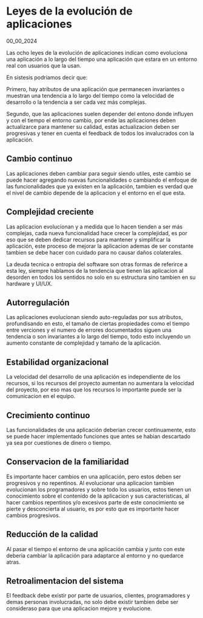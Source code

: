 # Leyes de la evolución de aplicaciones
00_00_2024

Las ocho leyes de la evolución de aplicaciones indican como evoluciona una aplicación a lo largo del tiempo una aplicación que estara en un entorno real con usuarios que la usan.

En sistesis podriamos decir que:

Primero, hay atributos de una aplicación que permanecen invariantes o muestran una tendencia a lo largo del tiempo como la velocidad de desarrollo o la tendencia a ser cada vez más complejas. 

Segundo, que las aplicaciones suelen depender del entono donde influyen y con el tiempo el entorno cambio, por ende las aplicaciones deben actualizarce para mantener su calidad, estas actualizacion deben ser progresivas y tener en cuenta el feedback de todos los invalucrados con la aplicación.

## Cambio continuo

Las aplicaciones deben cambiar para seguir siendo utiles, este cambio se puede hacer agregando nuevas funcionalidades o cambiando el enfoque de las funcionalidades que ya existen en la aplicación, tambien es verdad que el nivel de cambio depende de la aplicacion y el entorno en el que esta.

## Complejidad creciente

Las aplicacion evolucionan y a medida que lo hacen tienden a ser más complejas, cada nueva funcionalidad hace crecer la complejidad, es por eso que se deben dedicar recursos para mantener y simplificar la aplicación, este proceso de mejorar la aplicacion ademas de ser constante tambien se debe hacer con cuidado para no causar daños colaterales.

La deuda tecnica o entropia del software son otras formas de referirce a esta ley, siempre hablamos de la tendencia que tienen las aplicacion al desorden en todos los sentidos no solo en su estructura sino tambien en su hardware y UI/UX.

## Autorregulación

Las aplicaciones evolucionan siendo auto-reguladas por sus atributos, profundisando en esto, el tamaño de ciertas propiedades como el tiempo entre verciones y el numero de errores documentados siguen una tendencia o son invariantes a lo largo del tiempo, todo esto incluyendo un aumento constante de complejidad y tamaño de la aplicación.

## Estabilidad organizacional

La velocidad del desarrollo de una aplicación es independiente de los recursos, si los recursos del proyecto aumentan no aumentara la velocidad del proyecto, por eso mas que los recursos lo importante puede ser la comunicacion en el equipo.


## Crecimiento continuo

Las funcionalidades de una aplicación deberian crecer continuamente, esto se puede hacer implementado funciones que antes se habian descartado ya sea por cuestiones de dinero o tiempo.

## Conservacion de la familiaridad

Es importante hacer cambios en una aplicación, pero estos deben ser progresivos y no repentinos. Al evolucionar una aplicacion tambien evolucionan los programadores y sobre todo los usuarios, estos tienen un conocimiento sobre el contenido de la aplicacion y sus caracteristicas, al hacer cambios repentinos y/o excesivos parte de este conocimiento se pierte y desconcierta al usuario, es por esto que es importante hacer cambios progresivos.

## Reducción de la calidad

Al pasar el tiempo el entorno de una aplicación cambia y junto con este deberia cambiar la aplicación para adaptarce al entorno y no quedarce atras.

## Retroalimentacion del sistema

El feedback debe existir por parte de usuarios, clientes, programadores y demas personas involucradas, no solo debe existir tambien debe ser consideraso para que una aplicacion mejore y evolucione.
